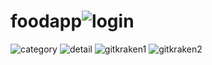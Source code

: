 # foodapp![login](https://user-images.githubusercontent.com/99301596/195839777-25d710cc-3aad-476c-8636-7cf735ecdeb5.png)
![category](https://user-images.githubusercontent.com/99301596/195839795-8c3ce69b-1c47-41bc-ba50-e940ea6949aa.png)
![detail](https://user-images.githubusercontent.com/99301596/195839803-a43943a3-4206-4dd3-ad93-885f389fb709.png)
![gitkraken1](https://user-images.githubusercontent.com/99301596/195839812-79e622eb-cb04-443f-aefa-516068482235.png)
![gitkraken2](https://user-images.githubusercontent.com/99301596/195839819-b4667351-d248-4aec-ad58-f2a88dbf1c9a.png)
